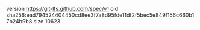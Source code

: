 version https://git-lfs.github.com/spec/v1
oid sha256:ead794524404450cd8ee3f7a8d95fde11df2f5bec5e849f156c660b17b24b9b8
size 10623
